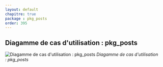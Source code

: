 ```yaml
---
layout: default
chapitre: true
package : pkg_posts
order: 395
---
```


## Diagamme de cas d'utilisation : pkg_posts

![Diagamme de cas d'utilisation : pkg_posts](/prototype/diagrammes/pkg_posts/uses_cases_pkg_posts.svg)
*Diagamme de cas d'utilisation : pkg_posts*